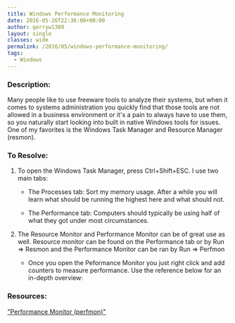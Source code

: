 ```yaml
---
title: Windows Performance Monitoring
date: 2016-05-26T22:36:00+00:00
author: gerryw1389
layout: single
classes: wide
permalink: /2016/05/windows-performance-monitoring/
tags:
  - Windows
---
```

<!--more-->

### Description:

Many people like to use freeware tools to analyze their systems, but when it comes to systems administration you quickly find that those tools are not allowed in a business environment or it's a pain to always have to use them, so you naturally start looking into built in native Windows tools for issues. One of my favorites is the Windows Task Manager and Resource Manager (resmon).

### To Resolve:

1. To open the Windows Task Manager, press Ctrl+Shift+ESC. I use two main tabs:

   - The Processes tab: Sort my memory usage. After a while you will learn what should be running the highest here and what should not.

   - The Performance tab: Computers should typically be using half of what they got under most circumstances.

2. The Resource Monitor and Performance Monitor can be of great use as well. Resource monitor can be found on the Performance tab or by Run => Resmon and the Performance Monitor can be ran by Run => Perfmon

   - Once you open the Peformance Monitor you just right click and add counters to measure performance. Use the reference below for an in-depth overview:

### Resources:

["Performance Monitor (perfmon)"](http://www.computerperformance.co.uk/HealthCheck/index.htm)